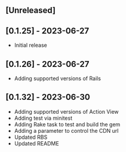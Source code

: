 ## [Unreleased]

## [0.1.25] - 2023-06-27

- Initial release

## [0.1.26] - 2023-06-27

- Adding supported versions of Rails

## [0.1.32] - 2023-06-30

- Adding supported versions of Action View
- Adding test via minitest
- Adding Rake task to test and build the gem
- Adding a parameter to control the CDN url
- Updated RBS
- Updated README